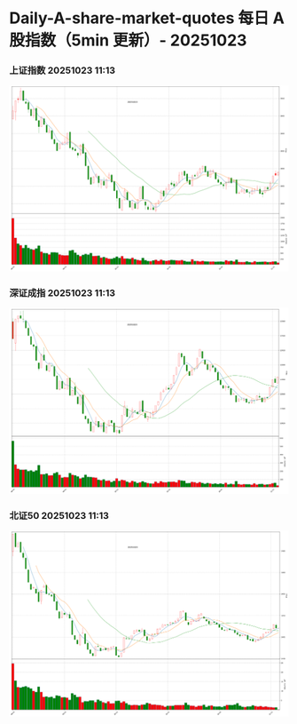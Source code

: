 
# Daily-A-share-market-quotes 每日 A 股指数（5min 更新）- 20251023

### 上证指数 20251023 11:13
![](./fig/2025/10/20251023-sh000001.png)

### 深证成指 20251023 11:13
![](./fig/2025/10/20251023-sz399001.png)

### 北证50 20251023 11:13
![](./fig/2025/10/20251023-bj899050.png)
